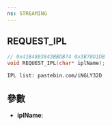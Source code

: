 ```yaml
---
ns: STREAMING
---
```

## REQUEST_IPL

```c
// 0x41B4893843BBDB74 0x3B70D1DB
void REQUEST_IPL(char* iplName);
```

```
IPL list: pastebin.com/iNGLY32D  
```

## 參數
* **iplName**: 

